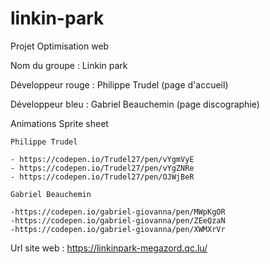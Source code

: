 # linkin-park
Projet Optimisation web

Nom du groupe : Linkin park

Développeur rouge : Philippe Trudel (page d'accueil)

Développeur bleu : Gabriel Beauchemin (page discographie)


Animations Sprite sheet

    Philippe Trudel

    - https://codepen.io/Trudel27/pen/vYgmVyE
    - https://codepen.io/Trudel27/pen/vYgZNRe
    - https://codepen.io/Trudel27/pen/OJWjBeR

    Gabriel Beauchemin

    -https://codepen.io/gabriel-giovanna/pen/MWpKgOR
    -https://codepen.io/gabriel-giovanna/pen/ZEeQzaN
    -https://codepen.io/gabriel-giovanna/pen/XWMXrVr

Url site web : https://linkinpark-megazord.qc.lu/

